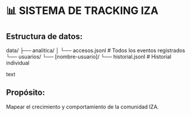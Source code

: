 # 📊 SISTEMA DE TRACKING IZA

## Estructura de datos:
data/
├── analitica/
│ └── accesos.jsonl # Todos los eventos registrados
└── usuarios/
└── [nombre-usuario]/
└── historial.jsonl # Historial individual

text

## Propósito:
Mapear el crecimiento y comportamiento de la comunidad IZA.
